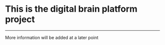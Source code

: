 # This is the digital brain platform project  
***  
More information will be added at a later point
